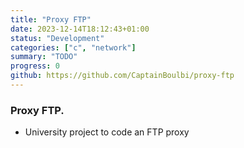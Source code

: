 ```yaml
---
title: "Proxy FTP"
date: 2023-12-14T18:12:43+01:00
status: "Development"
categories: ["c", "network"]
summary: "TODO"
progress: 0
github: https://github.com/CaptainBoulbi/proxy-ftp
---
```


### Proxy FTP.

- University project to code an FTP proxy
